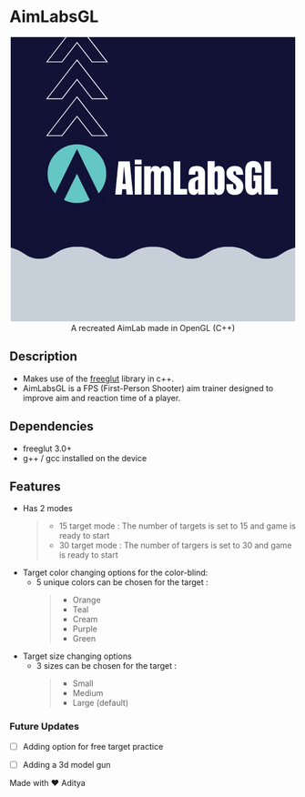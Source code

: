 # AimLabsGL

<p align="center"><img src = "https://github.com/Mikeyzgoat/AimLabsGL/blob/main/AIMLABSGL.png"><br>
  A recreated AimLab made in OpenGL (C++)
</p>

## Description
- Makes use of the [freeglut](https://freeglut.sourceforge.net/) library in c++.
- AimLabsGL is a FPS (First-Person Shooter) aim trainer designed to improve aim and reaction time of a player.

## Dependencies
- freeglut 3.0+
- g++ / gcc installed on the device

## Features
- Has 2 modes
    >- 15 target mode : The number of targets is set to 15 and game is ready to start
    >- 30 target mode : The number of targers is set to 30 and game is ready to start
- Target color changing options for the color-blind:
    - 5 unique colors can be chosen for the target :
        > - Orange
        > - Teal
        > - Cream
        > - Purple
        > - Green
- Target size changing options
    - 3 sizes can be chosen for the target :
        > - Small
        > - Medium
        > - Large (default)
 ### Future Updates
- [ ] Adding option for free target practice
- [ ] Adding a 3d model gun


<p>Made with ❤️ Aditya</p>
